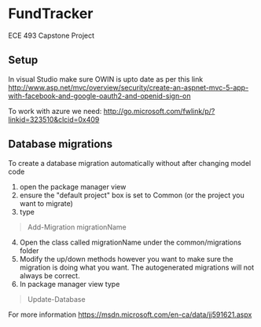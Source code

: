 # FundTracker
ECE 493 Capstone Project

## Setup
In visual Studio make sure OWIN is upto date as per this link http://www.asp.net/mvc/overview/security/create-an-aspnet-mvc-5-app-with-facebook-and-google-oauth2-and-openid-sign-on

To work with azure we need: http://go.microsoft.com/fwlink/p/?linkid=323510&clcid=0x409

## Database migrations

To create a database migration automatically without after changing model code 
1) open the package manager view
2) ensure the "default project" box is set to Common (or the project you want to migrate)
3) type
  > Add-Migration migrationName
4) Open the class called migrationName under the common/migrations folder
5) Modify the up/down methods however you want to make sure the migration is doing what you want. The autogenerated migrations will not always be correct.
6) In package manager view type
  > Update-Database

For more information https://msdn.microsoft.com/en-ca/data/jj591621.aspx


